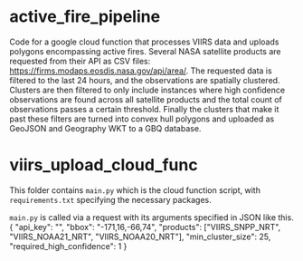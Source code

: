 # active_fire_pipeline

Code for a google cloud function that processes VIIRS data and uploads polygons encompassing active fires. Several NASA satellite products are requested from their API as CSV files: https://firms.modaps.eosdis.nasa.gov/api/area/. The requested data is filtered to the last 24 hours, and the observations are spatially clustered. Clusters are then filtered to only include instances where high confidence observations are found across all satellite products and the total count of observations passes a certain threshold. Finally the clusters that make it past these filters are turned into convex hull polygons and uploaded as GeoJSON and Geography WKT to a GBQ database.

# viirs_upload_cloud_func
This folder contains `main.py` which is the cloud function script, with `requirements.txt` specifying the necessary packages.

`main.py` is called via a request with its arguments specified in JSON like this.
{
  "api_key": "",
  "bbox": "-171,16,-66,74",
  "products": ["VIIRS_SNPP_NRT", "VIIRS_NOAA21_NRT", "VIIRS_NOAA20_NRT"],
  "min_cluster_size": 25,
  "required_high_confidence": 1
}